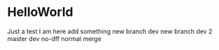 # HelloWorld
Just a test
I am here
add something
new branch dev
new branch dev 2
master
dev
no-dff
normal merge
